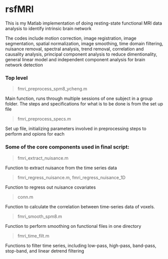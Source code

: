 # rsfMRI
This is my Matlab implementation of doing resting-state functional MRI data analysis to identify intrinsic brain network

The codes include motion correction, image registration, image segmentation, spatial normalization, image smoothing, time domain 
filtering, nuisance removal, spectral analysis, trend removal, correlation and causality analysis, principal component analysis 
to reduce dimentionality, general linear model and independent component analysis for brain network detection

### Top level
> fmri_preprocess_spm8_ycheng.m

Main function, runs through multiple sessions of one subject in a group folder. The steps and specifications for what is to be done is from the set up file



> fmri_preprocess_specs.m

Set up file, initializing parameters involved in preprocessing steps to perform and opions for each



### Some of the core components used in final script:
> fmri_extract_nuisance.m 

Function to extract nuisance from the time series data


> fmri_regress_nuisance.m, fmri_regress_nuisance_1D

Function to regress out nuisance covariates


> conn.m

Function to calculate the correlation between time-series data of voxels.



> fmri_smooth_spm8.m

Function to perform smoothing on functional files in one directory



> fmri_time_filt.m

Functions to filter time series, including low-pass, high-pass, band-pass, stop-band, and linear detrend filtering






